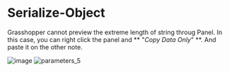 # Serialize-Object

Grasshopper cannot preview the extreme length of string throug Panel.
In this case, you can right click the panel and ** "*Copy Data Only*" **.
And paste it on the other note.

![image](https://user-images.githubusercontent.com/93954052/140981325-58f98551-c1e7-48a3-ac9b-3cd522710591.png)
![parameters_5](https://user-images.githubusercontent.com/93954052/140981489-7411628e-dd8e-487a-ac7d-5f3a5d4102db.png)
